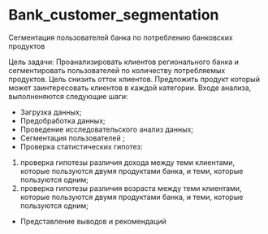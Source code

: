 # Bank_customer_segmentation
Сегментация пользователей банка по потреблению банковских продуктов

Цель задачи: Проанализировать клиентов регионального банка и сегментировать пользователей по количеству потребляемых продуктов. Цель снизить отток клиентов. Предложить продукт который может заинтересовать клиентов в каждой категории. Входе анализа, выполненяются следующие шаги:

- Загрузка данных;
- Предобработка данных;
- Проведение исследовательского анализ данных;
- Сегментация пользователей ;
- Проверка статистических гипотез:
1) проверка гипотезы различия дохода между теми клиентами, которые пользуются двумя продуктами банка, и теми, которые пользуются одним;
2) проверка гипотезы различия возраста между теми клиентами, которые пользуются двумя продуктами банка, и теми, которые пользуются одним;
- Представление выводов и рекомендаций

